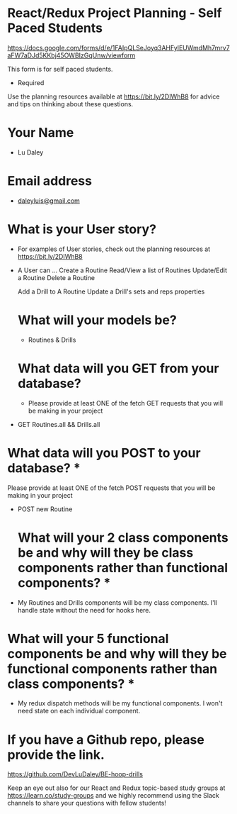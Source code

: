 # React/Redux Project Planning - Self Paced Students
https://docs.google.com/forms/d/e/1FAIpQLSeJoyq3AHFylEUWmdMh7mrv7aFW7aDJd5KKbj45OWBIzGqUnw/viewform

This form is for self paced students. 
* Required

Use the planning resources available at https://bit.ly/2DIWhB8 for advice and tips on thinking about these questions.

 #  Your Name 
 * Lu Daley

 #  Email address 
 * daleyluis@gmail.com

 # What is your User story? 
* For examples of User stories, check out the planning resources at https://bit.ly/2DIWhB8

* A User can ...
    Create a Routine
    Read/View a list of Routines
    Update/Edit a Routine
    Delete a Routine

    Add a Drill to A Routine
    Update a Drill's sets and reps properties


  #  What will your models be? 
  * Routines & Drills
  
  # What data will you GET from your database? 
  * Please provide at least ONE of the fetch GET requests that you will be making in your project
 * GET Routines.all && Drills.all 
  
  # What data will you POST to your database? *
Please provide at least ONE of the fetch POST requests that you will be making in your project

* POST  new Routine

  # What will your 2 class components be and why will they be class components rather than functional components? *

*  My Routines and Drills components will be my class components. I'll handle state without the need for hooks here.

  # What will your 5 functional components be and why will they be functional components rather than class components? *

 * My redux dispatch methods will be my functional components. I won't need state on each individual component.
  
  # If you have a Github repo, please provide the link.
https://github.com/DevLuDaley/BE-hoop-drills
  
Keep an eye out also for our React and Redux topic-based study groups at
https://learn.co/study-groups and we highly recommend using the Slack channels to share your questions with fellow students!